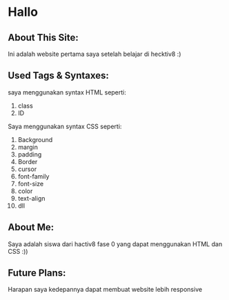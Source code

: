 Hallo
===
About This Site:
---
Ini adalah website pertama saya setelah belajar di hecktiv8 :)

Used Tags & Syntaxes:
---
saya menggunakan syntax HTML seperti:
1. class
2. ID

Saya menggunakan syntax CSS seperti:
1. Background
2. margin
3. padding
4. Border
5. cursor
6. font-family
7. font-size
8. color
9. text-align
10. dll

About Me:
---
Saya adalah siswa dari hactiv8 fase 0 yang dapat menggunakan HTML dan CSS :))


Future Plans:
---
Harapan saya kedepannya dapat membuat website lebih responsive

